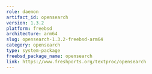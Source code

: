 ```yaml
---
role: daemon
artifact_id: opensearch
version: 1.3.2
platform: freebsd
architecture: arm64
slug: opensearch-1.3.2-freebsd-arm64
category: opensearch
type: system-package
freebsd_package_name: opensearch
link: https://www.freshports.org/textproc/opensearch
---
```

